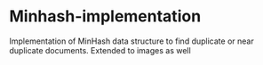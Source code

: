 # Minhash-implementation

Implementation of MinHash data structure to find duplicate or near duplicate documents. Extended to images as well 
